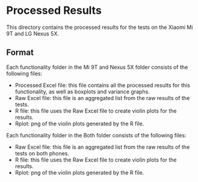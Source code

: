 # Processed Results
This directory contains the processed results for the tests on the Xiaomi Mi 9T and LG Nexus 5X.

## Format
Each functionality folder in the Mi 9T and Nexus 5X folder consists of the following files:
* Processed Excel file: this file contains all the processed results for this functionality, as well as boxplots and variance graphs.
* Raw Excel file: this file is an aggregated list from the raw results of the tests. 
* R file: this file uses the Raw Excel file to create violin plots for the results.
* Rplot: png of the violin plots generated by the R file.

Each functionality folder in the Both folder consists of the following files:
* Raw Excel file: this file is an aggregated list from the raw results of the tests on both phones. 
* R file: this file uses the Raw Excel file to create violin plots for the results.
* Rplot: png of the violin plots generated by the R file.
